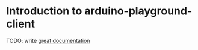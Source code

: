 # Introduction to arduino-playground-client

TODO: write [great documentation](http://jacobian.org/writing/what-to-write/)
